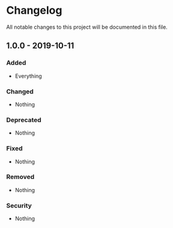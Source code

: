 # Changelog

All notable changes to this project will be documented in this file.

## 1.0.0 - 2019-10-11

### Added
- Everything

### Changed
- Nothing

### Deprecated
- Nothing

### Fixed
- Nothing

### Removed
- Nothing

### Security
- Nothing
